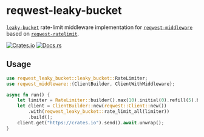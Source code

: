 # reqwest-leaky-bucket

[`leaky-bucket`](https://crates.io/crates/reqwest-middleware) rate-limit middleware implementation for
[`reqwest-middleware`](https://crates.io/crates/reqwest-middleware) based on 
[`reqwest-ratelimit`](https://crates.io/crates/reqwest-ratelimit).

[![Crates.io](https://img.shields.io/crates/v/reqwest-leaky-bucket.svg)](https://crates.io/crates/reqwest-leaky-bucket)
[![Docs.rs](https://docs.rs/reqwest-leaky-bucket/badge.svg)](https://docs.rs/reqwest-leaky-bucket)

## Usage

```rust
use reqwest_leaky_bucket::leaky_bucket::RateLimiter;
use reqwest_middleware::{ClientBuilder, ClientWithMiddleware};

async fn run() {
    let limiter = RateLimiter::builder().max(10).initial(0).refill(5).build();
    let client = ClientBuilder::new(reqwest::Client::new())
        .with(reqwest_leaky_bucket::rate_limit_all(limiter))
        .build();
    client.get("https://crates.io").send().await.unwrap();
}
```
